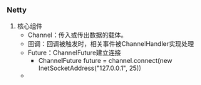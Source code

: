 ### Netty
1. 核心组件
	*  Channel：传入或传出数据的载体。
	*  回调：回调被触发时，相关事件被ChannelHandler实现处理
	*  Future：ChannelFuture建立连接
		* ChannelFuture future = channel.connect(new InetSocketAddress("127.0.0.1", 25))
	*  	